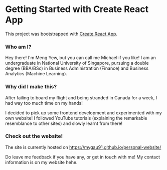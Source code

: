 # Getting Started with Create React App

This project was bootstrapped with [Create React App](https://github.com/facebook/create-react-app).


### Who am I?
Hey there! I'm Meng Yew, but you can call me Michael if you like! I am an undergraduate in National University of Singapore, pursuing a double degree (BBA/BSc) in Business Administration (Finance) and Business Analytics (Machine Learning). 

### Why did I make this?
After failing to board my flight and being stranded in Canada for a week, I had way too much time on my hands!

I decided to pick up some frontend development and experimented with my own website! I followed YouTube tutorials (explaining the remarkable resemblance to other sites) and slowly learnt from there!

### Check out the website!
The site is currently hosted on https://mygau91.github.io/personal-website/ 

Do leave me feedback if you have any, or get in touch with me! My contact information is on my website hehe.